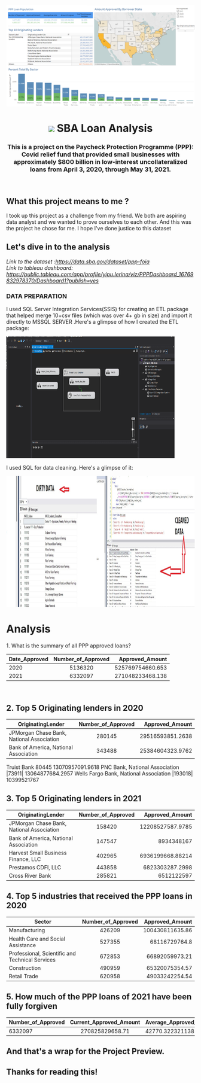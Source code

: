 <a href="#"><img width="900" height="auto" src="Readme/sba_tableau.png" height="135px"/></a>

<h1 align="center"> <img src="https://raw.githubusercontent.com/MartinHeinz/MartinHeinz/master/wave.gif" width="30px"> SBA Loan Analysis</h1>
<h3 align="center">This is a project on the Paycheck Protection Programme (PPP): <br> Covid relief fund that provided small businesses with approximately $800 billion in low-interest uncollateralized loans from April 3, 2020, through May 31, 2021. </h3>

<br>

## What this project means to me ?
I took up this project as a challenge from my friend. We both are aspiring data analyst and we wanted to prove ourselves to each other. And this was the project he chose for me. I hope I've done justice to this dataset <br> 

<h2> Let's dive in to the analysis</h2>

 <i>Link to the dataset :https://data.sba.gov/dataset/ppp-foia
 <br>Link to tableau dashboard: https://public.tableau.com/app/profile/yipu.lerina/viz/PPPDashboard_16769832978370/Dashboard1?publish=yes</i>


 ### DATA PREPARATION

I used SQL Server Integration Services(SSIS) for creating an ETL package that helped merge 10+csv files (which was over 4+ gb in size) and import it directly to MSSQL SERVER .Here's a glimpse of how I created the ETL package:

<p> 
<img width="450" height="325" src="Readme/ETL_Package.png">

</p> I used SQL for data cleaning. Here's a glimpse of it:
</p>

<p>
<img width="1000" height="350" src="Readme/image.jpg">
</p>


<h1>Analysis
</h1>

<p align="left"> 1. What is the summary of all PPP approved loans?
<br>

| Date_Approved | Number_of_Approved  | Approved_Amount  |
| ------------- |:-------------:| -----:|
| 2020      | 5136320 | 	525769754660.653|
| 2021     | 6332097      |   271048233468.138 |


<br>

## 2. Top 5 Originating lenders  in 2020

| OriginatingLender | Number_of_Approved | Approved_Amount  |
| ------------- |:-------------:| -----:|
JPMorgan Chase Bank, National Association|	280145 |	29516593851.2638
Bank of America, National Association	|343488|	25384604323.9762
Truist Bank	80445	13070957091.9618
PNC Bank, National Association	|73911|	13064877684.2957
Wells Fargo Bank, National Association	|193018|	10399521767


## 3. Top 5 Originating lenders  in 2021

| OriginatingLender | Number_of_Approved | Approved_Amount  |
| ------------- |:-------------:| -----:|
JPMorgan Chase Bank, National Association	|158420|	12208527587.9785
Bank of America, National Association	|147547|	8934348167
Harvest Small Business Finance, LLC	|402965	|6936199668.88214
Prestamos CDFI, LLC	|443858	|6823303287.2998
Cross River Bank	|285821|	6512122597


## 4. Top 5 industries that received the PPP loans in 2020

| Sector| Number_of_Approved | Approved_Amount  |
| ------------- |:-------------:| -----:|
Manufacturing	|426209|	100430811635.86
Health Care and Social Assistance|	527355|	68116729764.8
Professional, Scientific and Technical Services|	672853|	66892059973.21
Construction	|490959	|65320075354.57
Retail Trade	|620958|	49033242254.54

## 5. How much of the PPP loans of 2021 have been fully forgiven

|Number_of_Approved | Current_Approved_Amount| Average_Approved_Amount| Amount_Forgiven | percent_forgiven|
| - |:-------------:| -----| - | -|
6332097	|270825829658.71|	42770.3223211385|	253807006356.996|	93.7159526758713|

## And that's a wrap for the Project Preview.
## Thanks for reading this!